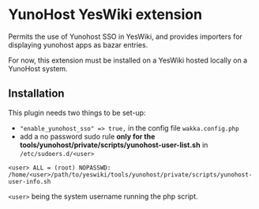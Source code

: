 # YunoHost YesWiki extension

Permits the use of Yunohost SSO in YesWiki, and provides importers for displaying yunohost apps as bazar entries.

For now, this extension must be installed on a YesWiki hosted locally on a YunoHost system.

## Installation

This plugin needs two things to be set-up:

- `"enable_yunohost_sso" => true,` in the config file `wakka.config.php`
- add a no password sudo rule **only for the tools/yunohost/private/scripts/yunohost-user-list.sh** in `/etc/sudoers.d/<user>`

```
<user> ALL = (root) NOPASSWD: /home/<user>/path/to/yeswiki/tools/yunohost/private/scripts/yunohost-user-info.sh
```

`<user>` being the system username running the php script.
